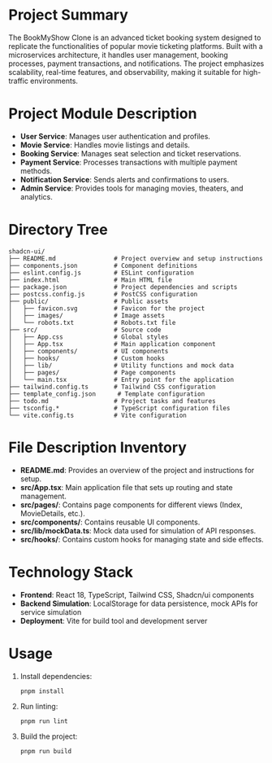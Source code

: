 # Project Summary
The BookMyShow Clone is an advanced ticket booking system designed to replicate the functionalities of popular movie ticketing platforms. Built with a microservices architecture, it handles user management, booking processes, payment transactions, and notifications. The project emphasizes scalability, real-time features, and observability, making it suitable for high-traffic environments.

# Project Module Description
- **User Service**: Manages user authentication and profiles.
- **Movie Service**: Handles movie listings and details.
- **Booking Service**: Manages seat selection and ticket reservations.
- **Payment Service**: Processes transactions with multiple payment methods.
- **Notification Service**: Sends alerts and confirmations to users.
- **Admin Service**: Provides tools for managing movies, theaters, and analytics.

# Directory Tree
```
shadcn-ui/
├── README.md                # Project overview and setup instructions
├── components.json          # Component definitions
├── eslint.config.js         # ESLint configuration
├── index.html               # Main HTML file
├── package.json             # Project dependencies and scripts
├── postcss.config.js        # PostCSS configuration
├── public/                  # Public assets
│   ├── favicon.svg          # Favicon for the project
│   ├── images/              # Image assets
│   └── robots.txt           # Robots.txt file
├── src/                     # Source code
│   ├── App.css              # Global styles
│   ├── App.tsx              # Main application component
│   ├── components/          # UI components
│   ├── hooks/               # Custom hooks
│   ├── lib/                 # Utility functions and mock data
│   ├── pages/               # Page components
│   └── main.tsx             # Entry point for the application
├── tailwind.config.ts       # Tailwind CSS configuration
├── template_config.json      # Template configuration
├── todo.md                  # Project tasks and features
├── tsconfig.*               # TypeScript configuration files
└── vite.config.ts           # Vite configuration
```

# File Description Inventory
- **README.md**: Provides an overview of the project and instructions for setup.
- **src/App.tsx**: Main application file that sets up routing and state management.
- **src/pages/**: Contains page components for different views (Index, MovieDetails, etc.).
- **src/components/**: Contains reusable UI components.
- **src/lib/mockData.ts**: Mock data used for simulation of API responses.
- **src/hooks/**: Contains custom hooks for managing state and side effects.

# Technology Stack
- **Frontend**: React 18, TypeScript, Tailwind CSS, Shadcn/ui components
- **Backend Simulation**: LocalStorage for data persistence, mock APIs for service simulation
- **Deployment**: Vite for build tool and development server

# Usage
1. Install dependencies:
   ```
   pnpm install
   ```
2. Run linting:
   ```
   pnpm run lint
   ```
3. Build the project:
   ```
   pnpm run build
   ```
